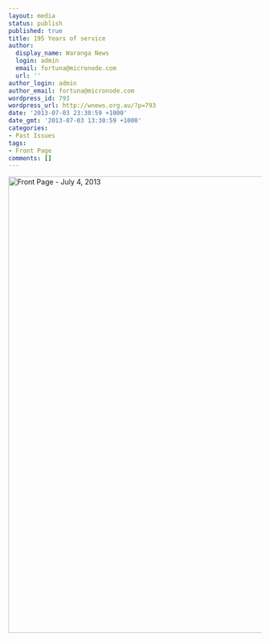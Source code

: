 ```yaml
---
layout: media
status: publish
published: true
title: 195 Years of service
author:
  display_name: Waranga News
  login: admin
  email: fortuna@micronode.com
  url: ''
author_login: admin
author_email: fortuna@micronode.com
wordpress_id: 793
wordpress_url: http://wnews.org.au/?p=793
date: '2013-07-03 23:30:59 +1000'
date_gmt: '2013-07-03 13:30:59 +1000'
categories:
- Past Issues
tags:
- Front Page
comments: []
---
```


<a href="http://wnews.org.au/wp-content/uploads/2013/07/frontpage-20130704.pdf"><img class="alignnone size-full wp-image-791" alt="Front Page - July 4, 2013" src="http://wnews.org.au/wp-content/uploads/2013/07/frontpage-20130704.png" width="624" height="907" /></a>
